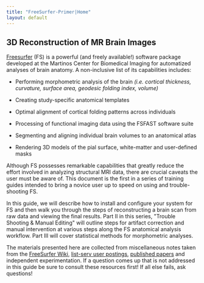 ```yaml
---
title: "FreeSurfer-Primer|Home"
layout: default
---
```

## 3D Reconstruction of MR Brain Images
[Freesurfer](https://surfer.nmr.mgh.harvard.edu/) (FS) is a powerful (and freely available!) software package developed at the Martinos Center for Biomedical Imaging for automatized analyses of brain anatomy.  A non-inclusive list of its capabilities includes:

* Performing morphometric analysis of the brain _(i.e. cortical thickness, curvature, surface area, geodesic folding index, volume)_

* Creating study-specific anatomical templates

* Optimal alignment of cortical folding patterns across individuals

* Processing of functional imaging data using the FSFAST software suite

* Segmenting and aligning individual brain volumes to an anatomical atlas

* Rendering 3D models of the pial surface, white-matter and user-defined masks

Although FS possesses remarkable capabilities that greatly reduce the effort involved in analyzing structural MRI data, there are crucial caveats the user must be aware of. This document is the first in a series of training guides intended to bring a novice user up to speed on using and trouble-shooting FS.  

In this guide, we will describe how to install and configure your system for FS and then walk you through the steps of reconstructing a brain scan from raw data and viewing the final results.  Part II in this series, "Trouble Shooting & Manual Editing" will outline steps for artifact correction and manual intervention at various steps along the FS anatomical analysis workflow. Part III will cover statistical methods for morphometric analyses.

The materials presented here are collected from miscellaneous notes taken from the [FreeSurfer Wiki](https://surfer.nmr.mgh.harvard.edu/fswiki), [list-serv user postings](http://www.mail-archive.com/freesurfer@nmr.mgh.harvard.edu/), [published papers](https://www.zotero.org/freesurfer) and independent experimentation.  If a question comes up that is not addressed in this guide be sure to consult these resources first! If all else fails, ask questions! 